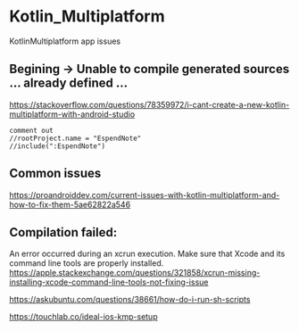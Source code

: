 # Kotlin_Multiplatform
KotlinMultiplatform app issues

## Begining -> Unable to compile generated sources ... already defined ...
https://stackoverflow.com/questions/78359972/i-cant-create-a-new-kotlin-multiplatform-with-android-studio

```
comment out
//rootProject.name = "EspendNote"
//include(":EspendNote")
```

## Common issues
https://proandroiddev.com/current-issues-with-kotlin-multiplatform-and-how-to-fix-them-5ae62822a546


## Compilation failed: 
An error occurred during an xcrun execution. Make sure that Xcode and its command line tools are properly installed.
https://apple.stackexchange.com/questions/321858/xcrun-missing-installing-xcode-command-line-tools-not-fixing-issue

https://askubuntu.com/questions/38661/how-do-i-run-sh-scripts

https://touchlab.co/ideal-ios-kmp-setup
